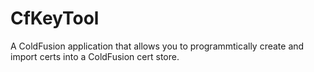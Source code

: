 # CfKeyTool
A ColdFusion application that allows you to programmtically create and import certs into a ColdFusion cert store. 
